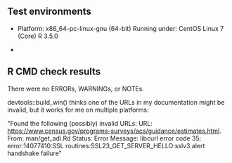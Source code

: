 ## Test environments
* Platform: x86_64-pc-linux-gnu (64-bit)
  Running under: CentOS Linux 7 (Core)
  R 3.5.0
  
* 


## R CMD check results
There were no ERRORs, WARNINGs, or NOTEs. 



devtools::build_win() thinks one of the URLs in my documentation might be invalid, but it works for me on multiple platforms:

"Found the following (possibly) invalid URLs:
  URL: https://www.census.gov/programs-surveys/acs/guidance/estimates.html.
    From: man/get_adi.Rd
    Status: Error
    Message: libcurl error code 35:
      	error:14077410:SSL routines:SSL23_GET_SERVER_HELLO:sslv3 alert handshake failure"
